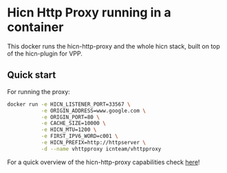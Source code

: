 # Hicn Http Proxy running in a container

This docker runs the hicn-http-proxy and the whole hicn stack, built on top of the hicn-plugin for VPP.

## Quick start

For running the proxy:

```bash
docker run -e HICN_LISTENER_PORT=33567 \
           -e ORIGIN_ADDRESS=www.google.com \
           -e ORIGIN_PORT=80 \
           -e CACHE_SIZE=10000 \
           -e HICN_MTU=1200 \
           -e FIRST_IPV6_WORD=c001 \
           -e HICN_PREFIX=http://httpserver \
           -d --name vhttpproxy icnteam/vhttpproxy
```

For a quick overview of the hicn-http-proxy capabilities check [here](https://github.com/FDio/hicn/tree/master/apps#hicn-http-proxy "Hicn Http Proxy")!
